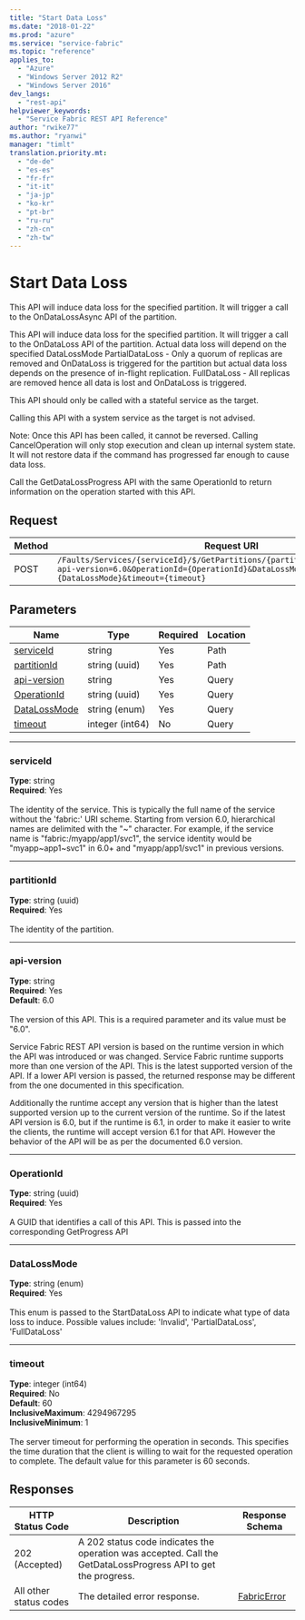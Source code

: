 ```yaml
---
title: "Start Data Loss"
ms.date: "2018-01-22"
ms.prod: "azure"
ms.service: "service-fabric"
ms.topic: "reference"
applies_to: 
  - "Azure"
  - "Windows Server 2012 R2"
  - "Windows Server 2016"
dev_langs: 
  - "rest-api"
helpviewer_keywords: 
  - "Service Fabric REST API Reference"
author: "rwike77"
ms.author: "ryanwi"
manager: "timlt"
translation.priority.mt: 
  - "de-de"
  - "es-es"
  - "fr-fr"
  - "it-it"
  - "ja-jp"
  - "ko-kr"
  - "pt-br"
  - "ru-ru"
  - "zh-cn"
  - "zh-tw"
---
```

# Start Data Loss
This API will induce data loss for the specified partition. It will trigger a call to the OnDataLossAsync API of the partition.

This API will induce data loss for the specified partition. It will trigger a call to the OnDataLoss API of the partition.
Actual data loss will depend on the specified DataLossMode
PartialDataLoss - Only a quorum of replicas are removed and OnDataLoss is triggered for the partition but actual data loss depends on the presence of in-flight replication.
FullDataLoss - All replicas are removed hence all data is lost and OnDataLoss is triggered.

This API should only be called with a stateful service as the target.

Calling this API with a system service as the target is not advised.

Note:  Once this API has been called, it cannot be reversed. Calling CancelOperation will only stop execution and clean up internal system state.
It will not restore data if the command has progressed far enough to cause data loss.

Call the GetDataLossProgress API with the same OperationId to return information on the operation started with this API.


## Request
| Method | Request URI |
| ------ | ----------- |
| POST | `/Faults/Services/{serviceId}/$/GetPartitions/{partitionId}/$/StartDataLoss?api-version=6.0&OperationId={OperationId}&DataLossMode={DataLossMode}&timeout={timeout}` |


## Parameters
| Name | Type | Required | Location |
| --- | --- | --- | --- |
| [serviceId](#serviceid) | string | Yes | Path |
| [partitionId](#partitionid) | string (uuid) | Yes | Path |
| [api-version](#api-version) | string | Yes | Query |
| [OperationId](#operationid) | string (uuid) | Yes | Query |
| [DataLossMode](#datalossmode) | string (enum) | Yes | Query |
| [timeout](#timeout) | integer (int64) | No | Query |

____
### serviceId
__Type__: string <br/>
__Required__: Yes<br/>
<br/>
The identity of the service. This is typically the full name of the service without the 'fabric:' URI scheme.
Starting from version 6.0, hierarchical names are delimited with the "~" character.
For example, if the service name is "fabric:/myapp/app1/svc1", the service identity would be "myapp~app1~svc1" in 6.0+ and "myapp/app1/svc1" in previous versions.


____
### partitionId
__Type__: string (uuid) <br/>
__Required__: Yes<br/>
<br/>
The identity of the partition.

____
### api-version
__Type__: string <br/>
__Required__: Yes<br/>
__Default__: 6.0 <br/>
<br/>
The version of this API. This is a required parameter and its value must be "6.0".

Service Fabric REST API version is based on the runtime version in which the API was introduced or was changed. Service Fabric runtime supports more than one version of the API. This is the latest supported version of the API. If a lower API version is passed, the returned response may be different from the one documented in this specification.

Additionally the runtime accept any version that is higher than the latest supported version up to the current version of the runtime. So if the latest API version is 6.0, but if the runtime is 6.1, in order to make it easier to write the clients, the runtime will accept version 6.1 for that API. However the behavior of the API will be as per the documented 6.0 version.


____
### OperationId
__Type__: string (uuid) <br/>
__Required__: Yes<br/>
<br/>
A GUID that identifies a call of this API.  This is passed into the corresponding GetProgress API

____
### DataLossMode
__Type__: string (enum) <br/>
__Required__: Yes<br/>
<br/>
This enum is passed to the StartDataLoss API to indicate what type of data loss to induce. Possible values include: 'Invalid', 'PartialDataLoss', 'FullDataLoss'

____
### timeout
__Type__: integer (int64) <br/>
__Required__: No<br/>
__Default__: 60 <br/>
__InclusiveMaximum__: 4294967295 <br/>
__InclusiveMinimum__: 1 <br/>
<br/>
The server timeout for performing the operation in seconds. This specifies the time duration that the client is willing to wait for the requested operation to complete. The default value for this parameter is 60 seconds.

## Responses

| HTTP Status Code | Description | Response Schema |
| --- | --- | --- |
| 202 (Accepted) | A 202 status code indicates the operation was accepted.  Call the GetDataLossProgress API to get the progress.<br/> |  |
| All other status codes | The detailed error response.<br/> | [FabricError](sfclient-v61-model-fabricerror.md) |
